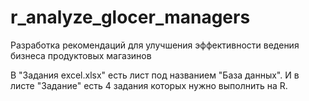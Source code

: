 # r_analyze_glocer_managers
Разработка рекомендаций для улучшения эффективности ведения бизнеса продуктовых магазинов

В "Задания excel.xlsx" есть лист под названием "База данных". И в листе "Задание" есть 4 задания которых нужно выполнить на R.
